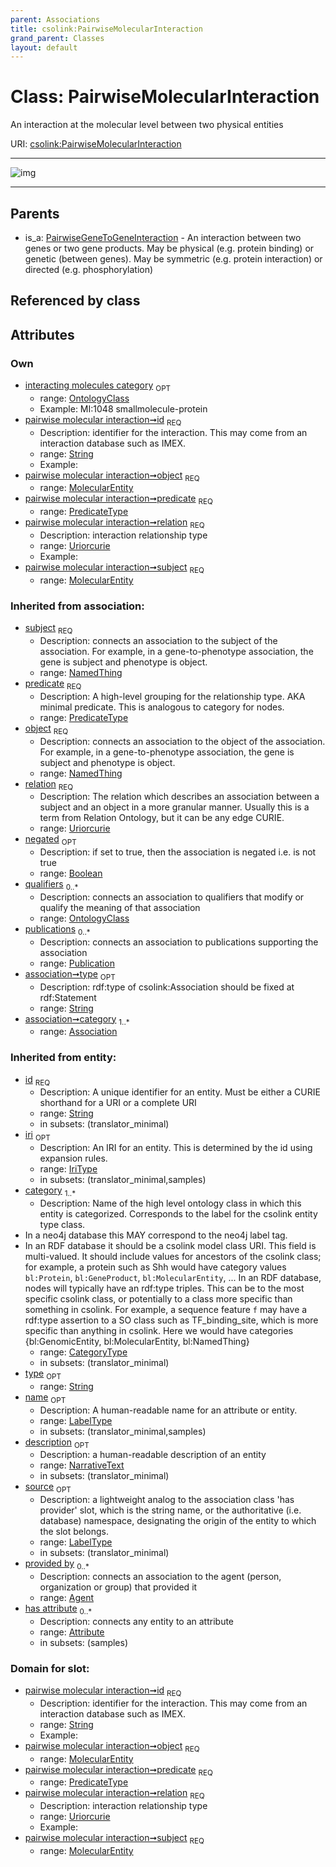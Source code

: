 ```yaml
---
parent: Associations
title: csolink:PairwiseMolecularInteraction
grand_parent: Classes
layout: default
---
```


# Class: PairwiseMolecularInteraction


An interaction at the molecular level between two physical entities

URI: [csolink:PairwiseMolecularInteraction](https://w3id.org/csolink/vocab/PairwiseMolecularInteraction)


---

![img](http://yuml.me/diagram/nofunky;dir:TB/class/[Publication],[MolecularEntity]%3Cobject%201..1-%20[PairwiseMolecularInteraction%7Cid:string;predicate:predicate_type;relation:uriorcurie;negated(i):boolean%20%3F;type(i):string%20%3F;iri(i):iri_type%20%3F;name(i):label_type%20%3F;description(i):narrative_text%20%3F;source(i):label_type%20%3F],[MolecularEntity]%3Csubject%201..1-%20[PairwiseMolecularInteraction],[OntologyClass]%3Cinteracting%20molecules%20category%200..1-%20[PairwiseMolecularInteraction],[PairwiseGeneToGeneInteraction]%5E-[PairwiseMolecularInteraction],[PairwiseGeneToGeneInteraction],[OntologyClass],[MolecularEntity],[Attribute],[Association],[Agent])

---


## Parents

 *  is_a: [PairwiseGeneToGeneInteraction](PairwiseGeneToGeneInteraction.md) - An interaction between two genes or two gene products. May be physical (e.g. protein binding) or genetic (between genes). May be symmetric (e.g. protein interaction) or directed (e.g. phosphorylation)

## Referenced by class


## Attributes


### Own

 * [interacting molecules category](interacting_molecules_category.md)  <sub>OPT</sub>
    * range: [OntologyClass](OntologyClass.md)
    * Example: MI:1048 smallmolecule-protein
 * [pairwise molecular interaction➞id](pairwise_molecular_interaction_id.md)  <sub>REQ</sub>
    * Description: identifier for the interaction. This may come from an interaction database such as IMEX.
    * range: [String](types/String.md)
    * Example:    
 * [pairwise molecular interaction➞object](pairwise_molecular_interaction_object.md)  <sub>REQ</sub>
    * range: [MolecularEntity](MolecularEntity.md)
 * [pairwise molecular interaction➞predicate](pairwise_molecular_interaction_predicate.md)  <sub>REQ</sub>
    * range: [PredicateType](types/PredicateType.md)
 * [pairwise molecular interaction➞relation](pairwise_molecular_interaction_relation.md)  <sub>REQ</sub>
    * Description: interaction relationship type
    * range: [Uriorcurie](types/Uriorcurie.md)
    * Example:    
 * [pairwise molecular interaction➞subject](pairwise_molecular_interaction_subject.md)  <sub>REQ</sub>
    * range: [MolecularEntity](MolecularEntity.md)

### Inherited from association:

 * [subject](subject.md)  <sub>REQ</sub>
    * Description: connects an association to the subject of the association. For example, in a gene-to-phenotype association, the gene is subject and phenotype is object.
    * range: [NamedThing](NamedThing.md)
 * [predicate](predicate.md)  <sub>REQ</sub>
    * Description: A high-level grouping for the relationship type. AKA minimal predicate. This is analogous to category for nodes.
    * range: [PredicateType](types/PredicateType.md)
 * [object](object.md)  <sub>REQ</sub>
    * Description: connects an association to the object of the association. For example, in a gene-to-phenotype association, the gene is subject and phenotype is object.
    * range: [NamedThing](NamedThing.md)
 * [relation](relation.md)  <sub>REQ</sub>
    * Description: The relation which describes an association between a subject and an object in a more granular manner. Usually this is a term from Relation Ontology, but it can be any edge CURIE.
    * range: [Uriorcurie](types/Uriorcurie.md)
 * [negated](negated.md)  <sub>OPT</sub>
    * Description: if set to true, then the association is negated i.e. is not true
    * range: [Boolean](types/Boolean.md)
 * [qualifiers](qualifiers.md)  <sub>0..*</sub>
    * Description: connects an association to qualifiers that modify or qualify the meaning of that association
    * range: [OntologyClass](OntologyClass.md)
 * [publications](publications.md)  <sub>0..*</sub>
    * Description: connects an association to publications supporting the association
    * range: [Publication](Publication.md)
 * [association➞type](association_type.md)  <sub>OPT</sub>
    * Description: rdf:type of csolink:Association should be fixed at rdf:Statement
    * range: [String](types/String.md)
 * [association➞category](association_category.md)  <sub>1..*</sub>
    * range: [Association](Association.md)

### Inherited from entity:

 * [id](id.md)  <sub>REQ</sub>
    * Description: A unique identifier for an entity. Must be either a CURIE shorthand for a URI or a complete URI
    * range: [String](types/String.md)
    * in subsets: (translator_minimal)
 * [iri](iri.md)  <sub>OPT</sub>
    * Description: An IRI for an entity. This is determined by the id using expansion rules.
    * range: [IriType](types/IriType.md)
    * in subsets: (translator_minimal,samples)
 * [category](category.md)  <sub>1..*</sub>
    * Description: Name of the high level ontology class in which this entity is categorized. Corresponds to the label for the csolink entity type class.
 * In a neo4j database this MAY correspond to the neo4j label tag.
 * In an RDF database it should be a csolink model class URI.
This field is multi-valued. It should include values for ancestors of the csolink class; for example, a protein such as Shh would have category values `bl:Protein`, `bl:GeneProduct`, `bl:MolecularEntity`, ...
In an RDF database, nodes will typically have an rdf:type triples. This can be to the most specific csolink class, or potentially to a class more specific than something in csolink. For example, a sequence feature `f` may have a rdf:type assertion to a SO class such as TF_binding_site, which is more specific than anything in csolink. Here we would have categories {bl:GenomicEntity, bl:MolecularEntity, bl:NamedThing}
    * range: [CategoryType](types/CategoryType.md)
    * in subsets: (translator_minimal)
 * [type](type.md)  <sub>OPT</sub>
    * range: [String](types/String.md)
 * [name](name.md)  <sub>OPT</sub>
    * Description: A human-readable name for an attribute or entity.
    * range: [LabelType](types/LabelType.md)
    * in subsets: (translator_minimal,samples)
 * [description](description.md)  <sub>OPT</sub>
    * Description: a human-readable description of an entity
    * range: [NarrativeText](types/NarrativeText.md)
    * in subsets: (translator_minimal)
 * [source](source.md)  <sub>OPT</sub>
    * Description: a lightweight analog to the association class 'has provider' slot, which is the string name, or the authoritative (i.e. database) namespace, designating the origin of the entity to which the slot belongs.
    * range: [LabelType](types/LabelType.md)
    * in subsets: (translator_minimal)
 * [provided by](provided_by.md)  <sub>0..*</sub>
    * Description: connects an association to the agent (person, organization or group) that provided it
    * range: [Agent](Agent.md)
 * [has attribute](has_attribute.md)  <sub>0..*</sub>
    * Description: connects any entity to an attribute
    * range: [Attribute](Attribute.md)
    * in subsets: (samples)

### Domain for slot:

 * [pairwise molecular interaction➞id](pairwise_molecular_interaction_id.md)  <sub>REQ</sub>
    * Description: identifier for the interaction. This may come from an interaction database such as IMEX.
    * range: [String](types/String.md)
    * Example:    
 * [pairwise molecular interaction➞object](pairwise_molecular_interaction_object.md)  <sub>REQ</sub>
    * range: [MolecularEntity](MolecularEntity.md)
 * [pairwise molecular interaction➞predicate](pairwise_molecular_interaction_predicate.md)  <sub>REQ</sub>
    * range: [PredicateType](types/PredicateType.md)
 * [pairwise molecular interaction➞relation](pairwise_molecular_interaction_relation.md)  <sub>REQ</sub>
    * Description: interaction relationship type
    * range: [Uriorcurie](types/Uriorcurie.md)
    * Example:    
 * [pairwise molecular interaction➞subject](pairwise_molecular_interaction_subject.md)  <sub>REQ</sub>
    * range: [MolecularEntity](MolecularEntity.md)

